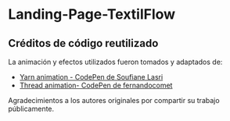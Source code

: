 # Landing-Page-TextilFlow

## Créditos de código reutilizado

La animación y efectos utilizados fueron tomados y adaptados de:

- [Yarn animation - CodePen de Soufiane Lasri](https://codepen.io/SoufianeLasri/pen/jVwZej)
- [Thread animation- CodePen de fernandocomet](https://codepen.io/fernandocomet/pen/vEEyeyz)

Agradecimientos a los autores originales por compartir su trabajo públicamente.
